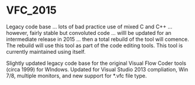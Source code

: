 VFC_2015
========

Legacy code base ... lots of bad practice use of mixed C and C++ ... however, fairly stable but convoluted code ... willl be updated for an intermediate release in 2015 ... then a total rebuild of the tool will comence.  The rebuild will use this tool as part of the code editing tools.  This tool is currently maintained using itself.


Slightly updated legacy code base for the original Visual Flow Coder tools (circa 1999) for WIndows. Updated for Visual Studio 2013 compliation, Win 7/8, multiple monitors, and new support for *.vfc file type.
